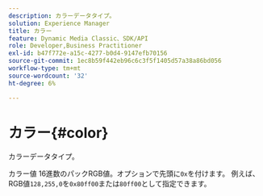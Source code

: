 ```yaml
---
description: カラーデータタイプ。
solution: Experience Manager
title: カラー
feature: Dynamic Media Classic、SDK/API
role: Developer,Business Practitioner
exl-id: b47f772e-a15c-4277-b0d4-9147efb70156
source-git-commit: 1ec8b59f442eb96c6c3f5f1405d57a38a86bd056
workflow-type: tm+mt
source-wordcount: '32'
ht-degree: 6%

---
```


# カラー{#color}

カラーデータタイプ。

カラー値 16進数のパックRGB値。オプションで先頭に`0x`を付けます。 例えば、RGB値`128,255,0`を`0x80ff00`または`80ff00`として指定できます。
